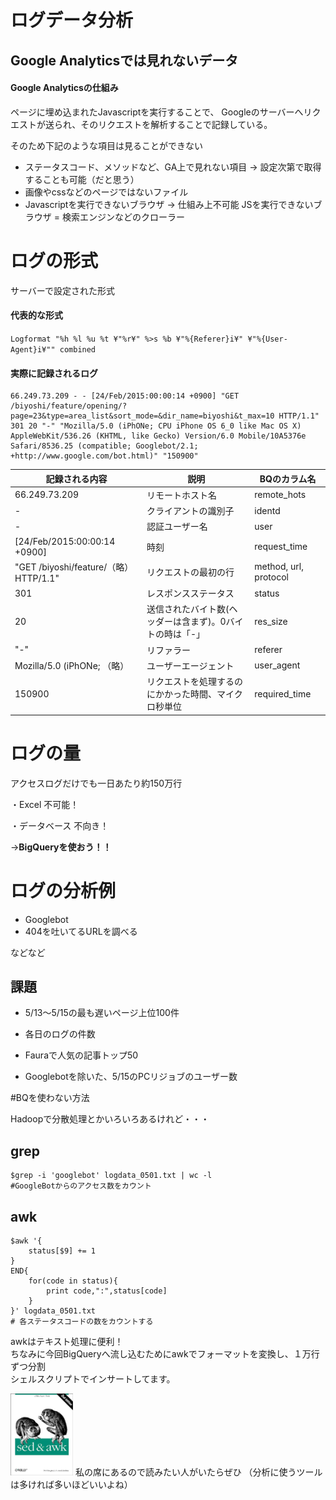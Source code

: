 # ログデータ分析

## Google Analyticsでは見れないデータ
#### Google Analyticsの仕組み
ページに埋め込まれたJavascriptを実行することで、
Googleのサーバーへリクエストが送られ、そのリクエストを解析することで記録している。

そのため下記のような項目は見ることができない

- ステータスコード、メソッドなど、GA上で見れない項目
→ 設定次第で取得することも可能（だと思う）
- 画像やcssなどのページではないファイル
- Javascriptを実行できないブラウザ
→ 仕組み上不可能
JSを実行できないブラウザ = 検索エンジンなどのクローラー



# ログの形式

サーバーで設定された形式

#### 代表的な形式

`Logformat "%h %l %u %t ¥"%r¥" %>s %b ¥"%{Referer}i¥" ¥"%{User-Agent}i¥"" combined`

#### 実際に記録されるログ

```
66.249.73.209 - - [24/Feb/2015:00:00:14 +0900] "GET /biyoshi/feature/opening/?page=23&type=area_list&sort_mode=&dir_name=biyoshi&t_max=10 HTTP/1.1" 301 20 "-" "Mozilla/5.0 (iPhONe; CPU iPhone OS 6_0 like Mac OS X) AppleWebKit/536.26 (KHTML, like Gecko) Version/6.0 Mobile/10A5376e Safari/8536.25 (compatible; Googlebot/2.1; +http://www.google.com/bot.html)" "150900"
```

|記録される内容|説明|BQのカラム名|
|-----|-----|-----|
|66.249.73.209  |   リモートホスト名|remote_hots|
|-  |   クライアントの識別子|identd|
|-  |   認証ユーザー名|user|
|[24/Feb/2015:00:00:14 +0900]   |   時刻|request_time|
 |"GET /biyoshi/feature/（略） HTTP/1.1"   |   リクエストの最初の行|method, url, protocol|
|301    |   レスポンスステータス|status|
|20 |   送信されたバイト数(ヘッダーは含まず)。0バイトの時は「-｣|res_size|
 |"-"   |   リファラー| referer|
|Mozilla/5.0 (iPhONe; （略）   |   ユーザーエージェント|user_agent|
|150900 |   リクエストを処理するのにかかった時間、マイクロ秒単位|required_time|

# ログの量

アクセスログだけでも一日あたり約150万行

・Excel
不可能！

・データベース
不向き！

→__BigQueryを使おう！！__

# ログの分析例

- Googlebot
- 404を吐いてるURLを調べる

などなど

## 課題

- 5/13～5/15の最も遅いページ上位100件

- 各日のログの件数

- Fauraで人気の記事トップ50

- Googlebotを除いた、5/15のPCリジョブのユーザー数

#BQを使わない方法

Hadoopで分散処理とかいろいろあるけれど・・・

## grep

```shell
$grep -i 'googlebot' logdata_0501.txt | wc -l
#GoogleBotからのアクセス数をカウント
```

## awk

```shell
$awk '{
    status[$9] += 1
}
END{
    for(code in status){
        print code,":",status[code]
    }
}' logdata_0501.txt
# 各ステータスコードの数をカウントする
```

awkはテキスト処理に便利！  
ちなみに今回BigQueryへ流し込むためにawkでフォーマットを変換し、１万行ずつ分割  
シェルスクリプトでインサートしてます。

<img src="./img/sed-awk.jpg" style="width: 100px;">
私の席にあるので読みたい人がいたらぜひ
（分析に使うツールは多ければ多いほどいいよね）